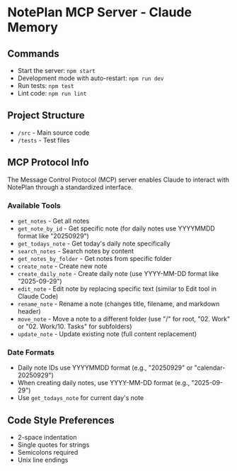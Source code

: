 # NotePlan MCP Server - Claude Memory

## Commands
- Start the server: `npm start`
- Development mode with auto-restart: `npm run dev`
- Run tests: `npm test`
- Lint code: `npm run lint`

## Project Structure
- `/src` - Main source code
- `/tests` - Test files

## MCP Protocol Info
The Message Control Protocol (MCP) server enables Claude to interact with NotePlan through a standardized interface.

### Available Tools
- `get_notes` - Get all notes
- `get_note_by_id` - Get specific note (for daily notes use YYYYMMDD format like "20250929")
- `get_todays_note` - Get today's daily note specifically
- `search_notes` - Search notes by content
- `get_notes_by_folder` - Get notes from specific folder
- `create_note` - Create new note
- `create_daily_note` - Create daily note (use YYYY-MM-DD format like "2025-09-29")
- `edit_note` - Edit note by replacing specific text (similar to Edit tool in Claude Code)
- `rename_note` - Rename a note (changes title, filename, and markdown header)
- `move_note` - Move a note to a different folder (use "/" for root, "02. Work" or "02. Work/10. Tasks" for subfolders)
- `update_note` - Update existing note (full content replacement)

### Date Formats
- Daily note IDs use YYYYMMDD format (e.g., "20250929" or "calendar-20250929")
- When creating daily notes, use YYYY-MM-DD format (e.g., "2025-09-29")
- Use `get_todays_note` for current day's note

## Code Style Preferences
- 2-space indentation
- Single quotes for strings
- Semicolons required
- Unix line endings